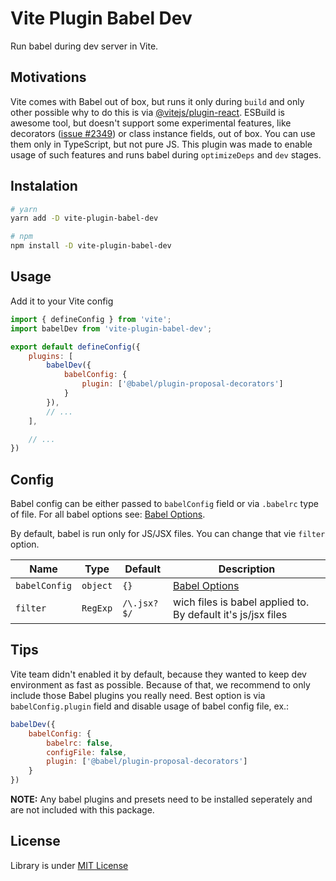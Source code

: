 # Vite Plugin Babel Dev

Run babel during dev server in Vite.

## Motivations

Vite comes with Babel out of box, but runs it only during `build` and only other possible why to do this is via [@vitejs/plugin-react](https://www.npmjs.com/package/@vitejs/plugin-react). ESBuild is awesome tool, but doesn't support some experimental features, like decorators ([issue #2349](https://github.com/vitejs/vite/issues/2349)) or class instance fields, out of box. You can use them only in TypeScript, but not pure JS. This plugin was made to enable usage of such features and runs babel during `optimizeDeps` and `dev` stages.

## Instalation

```bash
# yarn
yarn add -D vite-plugin-babel-dev

# npm
npm install -D vite-plugin-babel-dev
```

## Usage

Add it to your Vite config

```js
import { defineConfig } from 'vite';
import babelDev from 'vite-plugin-babel-dev';

export default defineConfig({
    plugins: [
        babelDev({
            babelConfig: {
                plugin: ['@babel/plugin-proposal-decorators']
            }
        }),
        // ...
    ],

    // ...
})
```

## Config

Babel config can be either passed to `babelConfig` field or via `.babelrc` type of file. For all babel options see: [Babel Options](https://babeljs.io/docs/en/options).

By default, babel is run only for JS/JSX files. You can change that vie `filter` option.

| Name | Type | Default | Description |
| -- | -- | -- | -- |
| `babelConfig` | `object` | `{}` | [Babel Options](https://babeljs.io/docs/en/options) |
| `filter` | `RegExp` | `/\.jsx?$/` | wich files is babel applied to. By default it's js/jsx files |

## Tips

Vite team didn't enabled it by default, because they wanted to keep dev environment as fast as possible. Because of that, we recommend to only include those Babel plugins you really need. Best option is via `babelConfig.plugin` field and disable usage of babel config file, ex.:

```js
babelDev({
    babelConfig: {
        babelrc: false,
        configFile: false,
        plugin: ['@babel/plugin-proposal-decorators']
    }
})
```

__NOTE:__ Any babel plugins and presets need to be installed seperately and are not included with this package.

## License

Library is under [MIT License](LICENSE)
